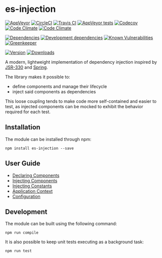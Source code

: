 # es-injection

[![AppVeyor](https://img.shields.io/appveyor/ci/rraziel/es-injection/master.svg?label=Win32&style=flat)](https://ci.appveyor.com/project/rraziel/es-injection)
[![CircleCI](https://img.shields.io/circleci/project/github/rraziel/es-injection/master.svg?label=MacOS&style=flat)](https://circleci.com/gh/rraziel/es-injection)
[![Travis CI](https://img.shields.io/travis/rraziel/es-injection/master.svg?label=Linux&style=flat)](https://travis-ci.org/rraziel/es-injection)
[![AppVeyor tests](https://img.shields.io/appveyor/tests/rraziel/es-injection/master.svg?label=Tests&style=flat)](https://ci.appveyor.com/project/rraziel/es-injection/build/tests)
[![Codecov](https://img.shields.io/codecov/c/github/rraziel/es-injection.svg?label=Coverage&style=flat)](https://codecov.io/gh/rraziel/es-injection)
[![Code Climate](https://img.shields.io/codeclimate/maintainability/rraziel/es-injection.svg?label=Maintainability&style=flat)](https://codeclimate.com/github/rraziel/es-injection)
[![Code Climate](https://img.shields.io/codeclimate/issues/rraziel/es-injection.svg?label=Code%20Issues&style=flat)](https://codeclimate.com/github/rraziel/es-injection/issues)

[![Dependencies](https://img.shields.io/david/rraziel/es-injection.svg?label=Dependencies&style=flat)](https://david-dm.org/rraziel/es-injection)
[![Development dependencies](https://img.shields.io/david/dev/rraziel/es-injection.svg?label=Dev%20Dependencies&style=flat)](https://david-dm.org/rraziel/es-injection?type=dev)
[![Known Vulnerabilities](https://snyk.io/test/github/rraziel/es-injection/badge.svg)](https://snyk.io/test/github/rraziel/es-injection)
[![Greenkeeper](https://badges.greenkeeper.io/rraziel/es-injection.svg)](https://greenkeeper.io/)

[![Version](https://img.shields.io/npm/v/es-injection.svg?label=Version&style=flat)](https://www.npmjs.com/package/es-injection)
[![Downloads](https://img.shields.io/npm/dt/es-injection.svg?label=Downloads&style=flat)](https://www.npmjs.com/package/es-injection)

A modern, lightweight implementation of dependency injection inspired by [JSR-330](https://jcp.org/en/jsr/detail?id=330) and [Spring](https://docs.spring.io/spring-boot/docs/current/reference/html/using-boot-spring-beans-and-dependency-injection.html).

The library makes it possible to:

- define components and manage their lifecycle
- inject said components as dependencies

This loose coupling tends to make code more self-contained and easier to test, as injected components can be mocked to exhibit the behavior required for each test.

## Installation

The module can be installed through npm:

```
npm install es-injection --save
```

## User Guide

* [Declaring Components](doc/component-declaration.md)
* [Injecting Components](doc/component-injection.md)
* [Injecting Constants](doc/constant-injection.md)
* [Application Context](doc/application-context.md)
* [Configuration](doc/configuration.md)

## Development

The module can be built using the following command:

```
npm run compile
```

It is also possible to keep unit tests executing as a background task:

```
npm run test
```
